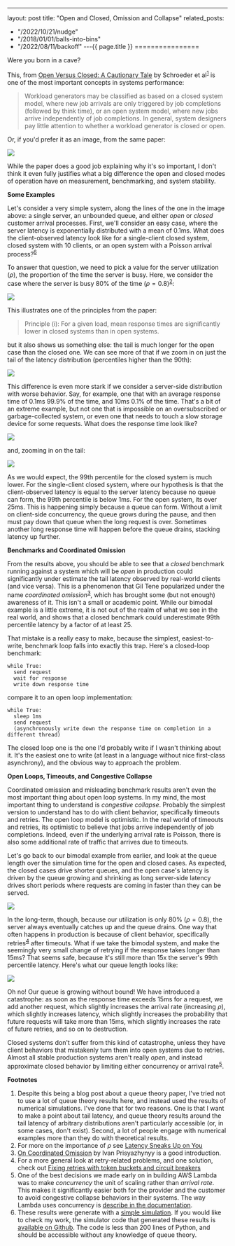 ---
layout: post
title: "Open and Closed, Omission and Collapse"
related_posts:
  - "/2022/10/21/nudge"
  - "/2018/01/01/balls-into-bins"
  - "/2022/08/11/backoff"
---{{ page.title }}
================

<p class="meta">Were you born in a cave?</p>


<script>
  MathJax = {
    tex: {inlineMath: [['$', '$'], ['\\(', '\\)']]}
  };
</script>
<script id="MathJax-script" async src="https://cdn.jsdelivr.net/npm/mathjax@3/es5/tex-mml-chtml.js"></script>

This, from [Open Versus Closed: A Cautionary Tale](http://www.cs.toronto.edu/~bianca/papers/nsdi_camera.pdf) by Schroeder et al<sup>[1](#foot1)</sup> is one of the most important concepts in systems performance:

> Workload generators may be classified as based on a closed system model, where new job arrivals are only triggered by job completions (followed by think time), or an open system model, where new jobs arrive independently of job completions. In general, system designers pay little attention to whether a workload generator is closed or open.

Or, if you'd prefer it as an image, from the same paper:

![](/blog/images/open_closed.png)

While the paper does a good job explaining why it's so important, I don't think it even fully justifies what a big difference the open and closed modes of operation have on measurement, benchmarking, and system stability.

**Some Examples**

Let's consider a very simple system, along the lines of the one in the image above: a single server, an unbounded queue, and either *open* or *closed* customer arrival processes. First, we'll consider an easy case, where the server latency is exponentially distributed with a mean of 0.1ms. What does the client-observed latency look like for a single-client closed system, closed system with 10 clients, or an open system with a Poisson arrival process?<sup>[6](#foot6)</sup>

To answer that question, we need to pick a value for the server utilization ($\rho$), the proportion of the time the server is busy. Here, we consider the case where the server is busy 80% of the time ($\rho = 0.8$)<sup>[2](#foot2)</sup>:

![](/blog/images/oc_exp_ecdf.png)

This illustrates one of the principles from the paper:

> Principle (i): For a given load, mean response times are significantly lower in closed systems than in open systems.

but it also shows us something else: the tail is much longer for the open case than the closed one. We can see more of that if we zoom in on just the tail of the latency distribution (percentiles higher than the 90th):

![](/blog/images/oc_exp_ecdf_zoomed.png)

This difference is even more stark if we consider a server-side distribution with worse behavior. Say, for example, one that with an average response time of 0.1ms 99.9% of the time, and 10ms 0.1% of the time. That's a bit of an extreme example, but not one that is impossible on an oversubscribed or garbage-collected system, or even one that needs to touch a slow storage device for some requests. What does the response time look like?

![](/blog/images/oc_bimod_ecdf.png)

and, zooming in on the tail:

![](/blog/images/oc_bimod_ecdf_zoomed.png)

As we would expect, the 99th percentile for the closed system is much lower. For the single-client closed system, where our hypothesis is that the client-observed latency is equal to the server latency because no queue can form, the 99th percentile is below 1ms. For the open system, its over 25ms. This is happening simply because a queue can form. Without a limit on client-side concurrency, the queue grows during the pause, and then must pay down that queue when the long request is over. Sometimes another long response time will happen before the queue drains, stacking latency up further.

**Benchmarks and Coordinated Omission**

From the results above, you should be able to see that a *closed* benchmark running against a system which will be *open* in production could significantly under estimate the tail latency observed by real-world clients (and vice versa). This is a phenomenon that Gil Tene popularized under the name *coordinated omission*<sup>[3](#foot3)</sup>, which has brought some (but not enough) awareness of it. This isn't a small or academic point. While our bimodal example is a little extreme, it is not out of the realm of what we see in the real world, and shows that a closed benchmark could underestimate 99th percentile latency by a factor of at least 25.

That mistake is a really easy to make, because the simplest, easiest-to-write, benchmark loop falls into exactly this trap. Here's a closed-loop benchmark:

```
while True:
  send request
  wait for response
  write down response time
```

compare it to an open loop implementation:

```
while True:
  sleep 1ms
  send request
  (asynchronously write down the response time on completion in a different thread)
```

The closed loop one is the one I'd probably write if I wasn't thinking about it. It's the easiest one to write (at least in a language without nice first-class asynchrony), and the obvious way to approach the problem.

**Open Loops, Timeouts, and Congestive Collapse**

Coordinated omission and misleading benchmark results aren't even the most important thing about open loop systems. In my mind, the most important thing to understand is *congestive collapse*. Probably the simplest version to understand has to do with client behavior, specifically timeouts and retries. The open loop model is optimistic. In the real world of timeouts and retries, its optimistic to believe that jobs arrive independently of job completions. Indeed, even if the underlying arrival rate is Poisson, there is also some additional rate of traffic that arrives due to timeouts.

Let's go back to our bimodal example from earlier, and look at the queue length over the simulation time for the open and closed cases. As expected, the closed cases drive shorter queues, and the open case's latency is driven by the queue growing and shrinking as long server-side latency drives short periods where requests are coming in faster than they can be served.

![](/blog/images/oc_bimod_qlen.png)

In the long-term, though, because our utilization is only 80% ($\rho = 0.8$), the server always eventually catches up and the queue drains. One way that often happens in production is because of client behavior, specifically retries<sup>[4](#foot4)</sup> after timeouts. What if we take the bimodal system, and make the seemingly very small change of retrying if the response takes longer than 15ms? That seems safe, because it's still more than 15x the server's 99th percentile latency. Here's what our queue length looks like:

![](/blog/images/oc_bimod_timeout_qlen.png)

Oh no! Our queue is growing without bound! We have introduced a catastrophe: as soon as the response time exceeds 15ms for a request, we add another request, which slightly increases the arrival rate (increasing $\rho$), which slightly increases latency, which slightly increases the probability that future requests will take more than 15ms, which slightly increases the rate of future retries, and so on to destruction.

Closed systems don't suffer from this kind of catastrophe, unless they have client behaviors that mistakenly turn them into open systems due to retries. Almost all stable production systems aren't really *open*, and instead approximate closed behavior by limiting either concurrency or arrival rate<sup>[5](#foot5)</sup>.

**Footnotes**

1. <a name="foot1"></a> Despite this being a blog post about a queue theory paper, I've tried not to use a lot of queue theory results here, and instead used the results of numerical simulations. I've done that for two reasons. One is that I want to make a point about tail latency, and queue theory results around the tail latency of arbitrary distributions aren't particularly accessible (or, in some cases, don't exist). Second, a lot of people engage with numerical examples more than they do with theoretical results. 
2. <a name="foot2"></a> For more on the importance of $\rho$ see [Latency Sneaks Up on You](https://brooker.co.za/blog/2021/08/05/utilization.html)
3. <a name="foot3"></a> [On Coordinated Omission](https://www.scylladb.com/2021/04/22/on-coordinated-omission/) by Ivan Prisyazhynyy is a good introduction.
4. <a name="foot4"></a> For a more general look at retry-related problems, and one solution, check out [Fixing retries with token buckets and circuit breakers](https://brooker.co.za/blog/2022/02/28/retries.html)
5. <a name="foot5"></a> One of the best decisions we made early on in building AWS Lambda was to make *concurrency* the unit of scaling rather than *arrival rate*. This makes it significantly easier both for the provider and the customer to avoid congestive collapse behaviors in their systems. The way Lambda uses concurrency is [describe in the documentation](https://docs.aws.amazon.com/lambda/latest/dg/lambda-concurrency.html).
6. <a name="foot6"></a> These results were generate with a [simple simulation](https://brooker.co.za/blog/2022/04/11/simulation.html). If you would like to check my work, the simulator code that generated these results is [available on Github](https://github.com/mbrooker/simulator_example/tree/main/omission). The code is less than 200 lines of Python, and should be accessible without any knowledge of queue theory.